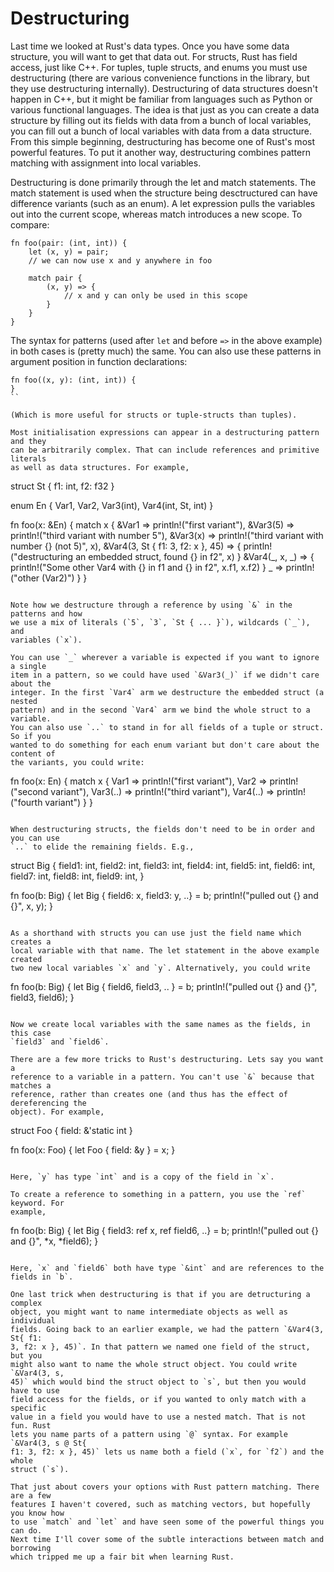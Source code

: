 # Destructuring

Last time we looked at Rust's data types. Once you have some data structure, you
will want to get that data out. For structs, Rust has field access, just like
C++. For tuples, tuple structs, and enums you must use destructuring (there are
various convenience functions in the library, but they use destructuring
internally). Destructuring of data structures doesn't happen in C++, but it
might be familiar from languages such as Python or various functional languages.
The idea is that just as you can create a data structure by filling out its
fields with data from a bunch of local variables, you can fill out a bunch of
local variables with data from a data structure. From this simple beginning,
destructuring has become one of Rust's most powerful features. To put it another
way, destructuring combines pattern matching with assignment into local
variables.

Destructuring is done primarily through the let and match statements. The match
statement is used when the structure being desctructured can have difference
variants (such as an enum). A let expression pulls the variables out into the
current scope, whereas match introduces a new scope. To compare:

```
fn foo(pair: (int, int)) {
    let (x, y) = pair;
    // we can now use x and y anywhere in foo

    match pair {
        (x, y) => {
            // x and y can only be used in this scope
        }
    }
}
```

The syntax for patterns (used after `let` and before `=>` in the above example)
in both cases is (pretty much) the same. You can also use these patterns in
argument position in function declarations:

```
fn foo((x, y): (int, int)) {
}
``

(Which is more useful for structs or tuple-structs than tuples).

Most initialisation expressions can appear in a destructuring pattern and they
can be arbitrarily complex. That can include references and primitive literals
as well as data structures. For example,

```
struct St {
    f1: int,
    f2: f32
}

enum En {
    Var1,
    Var2,
    Var3(int),
    Var4(int, St, int)
}

fn foo(x: &En) {
    match x {
        &Var1 => println!("first variant"),
        &Var3(5) => println!("third variant with number 5"),
        &Var3(x) => println!("third variant with number {} (not 5)", x),
        &Var4(3, St { f1: 3, f2: x }, 45) => {
            println!("destructuring an embedded struct, found {} in f2", x)
        }
        &Var4(_, x, _) => {
            println!("Some other Var4 with {} in f1 and {} in f2", x.f1, x.f2)
        }
        _ => println!("other (Var2)")
    }
}
```

Note how we destructure through a reference by using `&` in the patterns and how
we use a mix of literals (`5`, `3`, `St { ... }`), wildcards (`_`), and
variables (`x`).

You can use `_` wherever a variable is expected if you want to ignore a single
item in a pattern, so we could have used `&Var3(_)` if we didn't care about the
integer. In the first `Var4` arm we destructure the embedded struct (a nested
pattern) and in the second `Var4` arm we bind the whole struct to a variable.
You can also use `..` to stand in for all fields of a tuple or struct. So if you
wanted to do something for each enum variant but don't care about the content of
the variants, you could write:

```
fn foo(x: En) {
    match x {
        Var1 => println!("first variant"),
        Var2 => println!("second variant"),
        Var3(..) => println!("third variant"),
        Var4(..) => println!("fourth variant")
    }
}
```

When destructuring structs, the fields don't need to be in order and you can use
`..` to elide the remaining fields. E.g.,

```
struct Big {
    field1: int,
    field2: int,
    field3: int,
    field4: int,
    field5: int,
    field6: int,
    field7: int,
    field8: int,
    field9: int,
}

fn foo(b: Big) {
    let Big { field6: x, field3: y, ..} = b;
    println!("pulled out {} and {}", x, y);
}
```

As a shorthand with structs you can use just the field name which creates a
local variable with that name. The let statement in the above example created
two new local variables `x` and `y`. Alternatively, you could write

```
fn foo(b: Big) {
    let Big { field6, field3, .. } = b;
    println!("pulled out {} and {}", field3, field6);
}
```

Now we create local variables with the same names as the fields, in this case
`field3` and `field6`.

There are a few more tricks to Rust's destructuring. Lets say you want a
reference to a variable in a pattern. You can't use `&` because that matches a
reference, rather than creates one (and thus has the effect of dereferencing the
object). For example,

```
struct Foo {
    field: &'static int
}

fn foo(x: Foo) {
    let Foo { field: &y } = x;
}
```

Here, `y` has type `int` and is a copy of the field in `x`.

To create a reference to something in a pattern, you use the `ref` keyword. For
example,

```
fn foo(b: Big) {
    let Big { field3: ref x, ref field6, ..} = b;
    println!("pulled out {} and {}", *x, *field6);
}
```

Here, `x` and `field6` both have type `&int` and are references to the fields in `b`.

One last trick when destructuring is that if you are detructuring a complex
object, you might want to name intermediate objects as well as individual
fields. Going back to an earlier example, we had the pattern `&Var4(3, St{ f1:
3, f2: x }, 45)`. In that pattern we named one field of the struct, but you
might also want to name the whole struct object. You could write `&Var4(3, s,
45)` which would bind the struct object to `s`, but then you would have to use
field access for the fields, or if you wanted to only match with a specific
value in a field you would have to use a nested match. That is not fun. Rust
lets you name parts of a pattern using `@` syntax. For example `&Var4(3, s @ St{
f1: 3, f2: x }, 45)` lets us name both a field (`x`, for `f2`) and the whole
struct (`s`).

That just about covers your options with Rust pattern matching. There are a few
features I haven't covered, such as matching vectors, but hopefully you know how
to use `match` and `let` and have seen some of the powerful things you can do.
Next time I'll cover some of the subtle interactions between match and borrowing
which tripped me up a fair bit when learning Rust.

